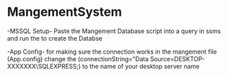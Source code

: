 # MangementSystem

-MSSQL Setup-
Paste the Mangement Database script into a query in ssms and run the to create the Databse

-App Config-
for making sure the connection works in the mangement file (App.config) 
change the (connectionString="Data Source=DESKTOP-XXXXXXX\SQLEXPRESS;) to the name of your desktop server name
